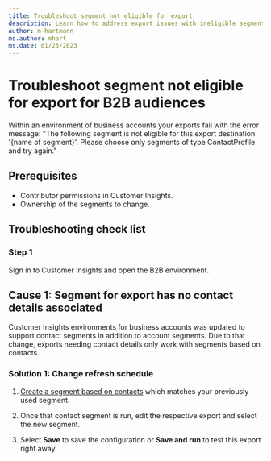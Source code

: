 ```yaml
---
title: Troubleshoot segment not eligible for export
description: Learn how to address export issues with ineligible segments in Dynamics 365 Customer Insights.
author: m-hartmann
ms.author: mhart
ms.date: 01/23/2023
---
```


# Troubleshoot segment not eligible for export for B2B audiences

Within an environment of business accounts your exports fail with the error message:
"The following segment is not eligible for this export destination: '{name of segment}'. Please choose only segments of type ContactProfile and try again."

## Prerequisites

- Contributor permissions in Customer Insights.
- Ownership of the segments to change.

## Troubleshooting check list

### Step 1

Sign in to Customer Insights and open the B2B environment.

## Cause 1: Segment for export has no contact details associated

Customer Insights environments for business accounts was updated to support contact segments in addition to account segments. Due to that change, exports needing contact details only work with segments based on contacts.

### Solution 1: Change refresh schedule

1. [Create a segment based on contacts](/dynamics365/customer-insights/segment-builder.md) which matches your previously used segment.

1. Once that contact segment is run, edit the respective export and select the new segment.

1. Select **Save** to save the configuration or **Save and run** to test this export right away.
